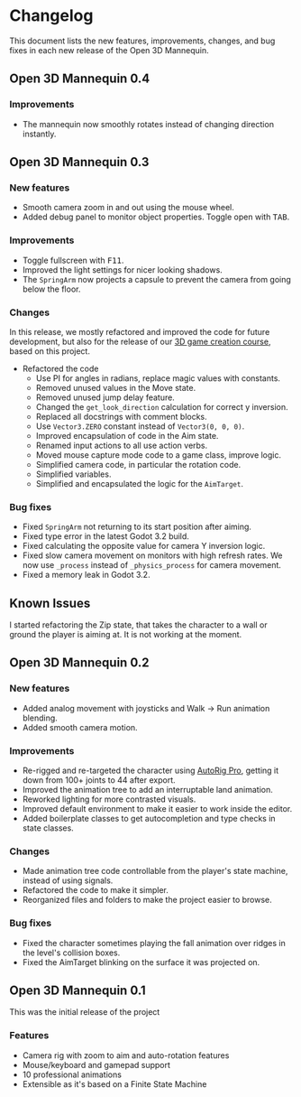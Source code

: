 # Changelog #

This document lists the new features, improvements, changes, and bug fixes in each new release of the Open 3D Mannequin.

## Open 3D Mannequin 0.4 ##

### Improvements ###

- The mannequin now smoothly rotates instead of changing direction instantly.

## Open 3D Mannequin 0.3 ##

### New features ###

- Smooth camera zoom in and out using the mouse wheel.
- Added debug panel to monitor object properties. Toggle open with <kbd>TAB</kbd>.


### Improvements ###

- Toggle fullscreen with <kbd>F11</kbd>.
- Improved the light settings for nicer looking shadows.
- The `SpringArm` now projects a capsule to prevent the camera from going below the floor.

### Changes ###

In this release, we mostly refactored and improved the code for future development, but also for the release of our [3D game creation course](https://gdquest.mavenseed.com/courses/code-a-professional-3d-character-with-godot), based on this project.

- Refactored the code
    - Use PI for angles in radians, replace magic values with constants.
    - Removed unused values in the Move state.
    - Removed unused jump delay feature.
    - Changed the `get_look_direction` calculation for correct y inversion.
    - Replaced all docstrings with comment blocks.
    - Use `Vector3.ZERO` constant instead of `Vector3(0, 0, 0)`.
    - Improved encapsulation of code in the Aim state.
    - Renamed input actions to all use action verbs.
    - Moved mouse capture mode code to a game class, improve logic.
    - Simplified camera code, in particular the rotation code.
    - Simplified variables.
    - Simplified and encapsulated the logic for the `AimTarget`.

### Bug fixes ###

- Fixed `SpringArm` not returning to its start position after aiming.
- Fixed type error in the latest Godot 3.2 build.
- Fixed calculating the opposite value for camera Y inversion logic.
- Fixed slow camera movement on monitors with high refresh rates. We now use `_process` instead of `_physics_process` for camera movement.
- Fixed a memory leak in Godot 3.2.

## Known Issues ##

I started refactoring the Zip state, that takes the character to a wall or
ground the player is aiming at. It is not working at the moment.

## Open 3D Mannequin 0.2 ##

### New features ###

- Added analog movement with joysticks and Walk -> Run animation blending.
- Added smooth camera motion.

### Improvements ###

- Re-rigged and re-targeted the character using [AutoRig Pro](https://blendermarket.com/products/auto-rig-pro), getting it down from 100+ joints to 44 after export.
- Improved the animation tree to add an interruptable land animation.
- Reworked lighting for more contrasted visuals.
- Improved default environment to make it easier to work inside the editor.
- Added boilerplate classes to get autocompletion and type checks in state classes.

### Changes ###

- Made animation tree code controllable from the player's state machine, instead of using signals.
- Refactored the code to make it simpler.
- Reorganized files and folders to make the project easier to browse.

### Bug fixes ###

- Fixed the character sometimes playing the fall animation over ridges in the level's collision boxes.
- Fixed the AimTarget blinking on the surface it was projected on.

## Open 3D Mannequin 0.1 ##

This was the initial release of the project

### Features ###

- Camera rig with zoom to aim and auto-rotation features
- Mouse/keyboard and gamepad support
- 10 professional animations
- Extensible as it's based on a Finite State Machine
